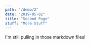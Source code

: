 ```yaml
---
path: "/demo/2"
date: "2019-05-02"
title: "Second Page"
stuff: "More Stuff"
---
```


I'm still pulling in those markdown files!